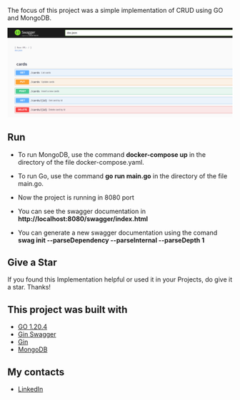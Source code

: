 The focus of this project was a simple implementation of CRUD using GO and MongoDB.

![#](https://github.com/HenrySaldanha/Go.FlashCards/blob/main/images/swagger_api.png?raw=true)

## Run

* To run MongoDB, use the command **docker-compose up** in the directory of the file docker-compose.yaml.

* To run Go, use the command **go run main.go** in the directory of the file main.go.

* Now the project is running in 8080 port

* You can see the swagger documentation in **http://localhost:8080/swagger/index.html**

* You can generate a new swagger documentation using the comand **swag init --parseDependency --parseInternal --parseDepth 1**


## Give a Star 
If you found this Implementation helpful or used it in your Projects, do give it a star. Thanks!

## This project was built with
* [GO 1.20.4](https://go.dev/)
* [Gin Swagger](https://github.com/swaggo/gin-swagger)
* [Gin](https://gin-gonic.com/)
* [MongoDB](https://www.mongodb.com/)

## My contacts
* [LinkedIn](https://www.linkedin.com/in/henry-saldanha-3b930b98/)